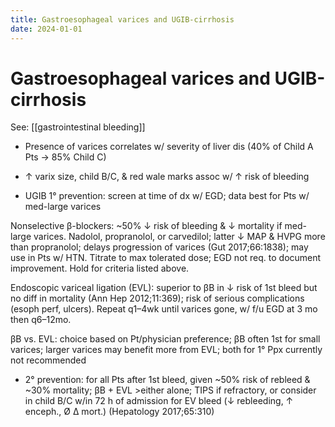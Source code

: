 ```yaml
---
title: Gastroesophageal varices and UGIB-cirrhosis
date: 2024-01-01
---
```

# Gastroesophageal varices and UGIB-cirrhosis

See: [[gastrointestinal bleeding]]

* Presence of varices correlates w/ severity of liver dis (40% of Child A Pts → 85% Child C)

* ↑ varix size, child B/C, & red wale marks assoc w/ ↑ risk of bleeding

* UGIB 1° prevention: screen at time of dx w/ EGD; data best for Pts w/ med-large varices

Nonselective β-blockers: ~50% ↓ risk of bleeding & ↓ mortality if med-large varices. Nadolol, propranolol, or carvedilol; latter ↓ MAP & HVPG more than propranolol; delays progression of varices (Gut 2017;66:1838); may use in Pts w/ HTN. Titrate to max tolerated dose; EGD not req. to document improvement. Hold for criteria listed above.

Endoscopic variceal ligation (EVL): superior to βB in ↓ risk of 1st bleed but no diff in mortality (Ann Hep 2012;11:369); risk of serious complications (esoph perf, ulcers). Repeat q1–4wk until varices gone, w/ f/u EGD at 3 mo then q6–12mo.

βB vs. EVL: choice based on Pt/physician preference; βB often 1st for small varices; larger varices may benefit more from EVL; both for 1° Ppx currently not recommended

* 2° prevention: for all Pts after 1st bleed, given ~50% risk of rebleed & ~30% mortality; βB + EVL >either alone; TIPS if refractory, or consider in child B/C w/in 72 h of admission for EV bleed (↓ rebleeding, ↑ enceph., Ø Δ mort.) (Hepatology 2017;65:310)

